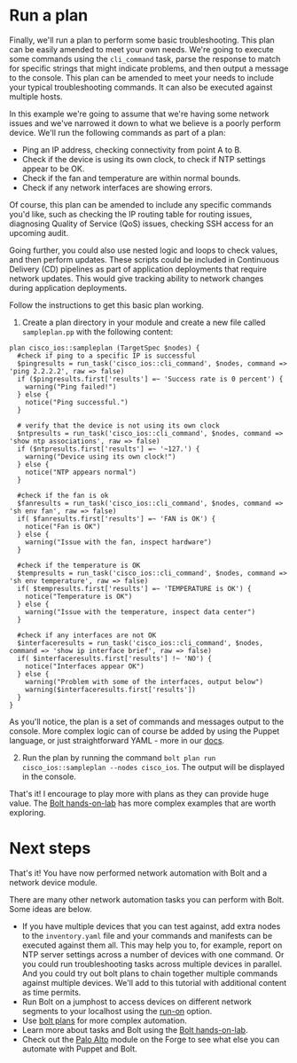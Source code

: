 # Run a plan

Finally, we'll run a plan to perform some basic troubleshooting. This plan can be easily amended to meet your own needs. We're going to execute some commands using the `cli_command` task, parse the response to match for specific strings that might indicate problems, and then output a message to the console. This plan can be amended to meet your needs to include your typical troubleshooting commands. It can also be executed against multiple hosts.

In this example we're going to assume that we're having some network issues and we've narrowed it down to what we believe is a poorly perform device. We'll run the following commands as part of a plan:
* Ping an IP address, checking connectivity from point A to B.
* Check if the device is using its own clock, to check if NTP settings appear to be OK.
* Check if the fan and temperature are within normal bounds.
* Check if any network interfaces are showing errors.

Of course, this plan can be amended to include any specific commands you'd like, such as checking the IP routing table for routing issues, diagnosing Quality of Service (QoS) issues, checking SSH access for an upcoming audit.

Going further, you could also use nested logic and loops to check values, and then perform updates. These scripts could be included in Continuous Delivery (CD) pipelines as part of application deployments that require network updates. This would give tracking ability to network changes during application deployments.

Follow the instructions to get this basic plan working.

1. Create a plan directory in your module and create a new file called `sampleplan.pp` with the following content:
```
plan cisco_ios::sampleplan (TargetSpec $nodes) {
  #check if ping to a specific IP is successful
  $pingresults = run_task('cisco_ios::cli_command', $nodes, command => 'ping 2.2.2.2', raw => false)
  if ($pingresults.first['results'] =~ 'Success rate is 0 percent') {
    warning("Ping failed!")
  } else {
    notice("Ping successful.")
  }

  # verify that the device is not using its own clock
  $ntpresults = run_task('cisco_ios::cli_command', $nodes, command => 'show ntp associations', raw => false)
  if ($ntpresults.first['results'] =~ '~127.') {
    warning("Device using its own clock!")
  } else {
    notice("NTP appears normal")
  }

  #check if the fan is ok
  $fanresults = run_task('cisco_ios::cli_command', $nodes, command => 'sh env fan', raw => false)
  if( $fanresults.first['results'] =~ 'FAN is OK') {
    notice("Fan is OK")
  } else {
    warning("Issue with the fan, inspect hardware")
  }

  #check if the temperature is OK
  $tempresults = run_task('cisco_ios::cli_command', $nodes, command => 'sh env temperature', raw => false)
  if( $tempresults.first['results'] =~ 'TEMPERATURE is OK') {
    notice("Temperature is OK")
  } else {
    warning("Issue with the temperature, inspect data center")
  }

  #check if any interfaces are not OK
  $interfaceresults = run_task('cisco_ios::cli_command', $nodes, command => 'show ip interface brief', raw => false)
  if( $interfaceresults.first['results'] !~ 'NO') {
    notice("Interfaces appear OK")
  } else {
    warning("Problem with some of the interfaces, output below")
    warning($interfaceresults.first['results'])
  }
}
```
As you'll notice, the plan is a set of commands and messages output to the console. More complex logic can of course be added by using the Puppet language, or just straightforward YAML - more in our [docs](https://puppet.com/docs/bolt/latest/writing_plans.html).


2. Run the plan by running the command `bolt plan run cisco_ios::sampleplan --nodes cisco_ios`. The output will be displayed in the console.

That's it! I encourage to play more with plans as they can provide huge value. The [Bolt hands-on-lab](https://github.com/puppetlabs/tasks-hands-on-lab) has more complex examples that are worth exploring.

# Next steps

That's it! You have now performed network automation with Bolt and a network device module. 

There are many other network automation tasks you can perform with Bolt. Some ideas are below.

* If you have multiple devices that you can test against, add extra nodes to the `inventory.yaml` file and your commands and manifests can be executed against them all. This may help you to, for example, report on NTP server settings across a number of devices with one command. Or you could run troubleshooting tasks across multiple devices in parallel. And you could try out bolt plans to chain together multiple commands against multiple devices. We'll add to this tutorial with additional content as time permits.
* Run Bolt on a jumphost to access devices on different network segments to your localhost using the [run-on](https://puppet.com/docs/bolt/latest/bolt_configuration_options.html#remote-transport-configuration-options) option.
* Use [bolt plans](https://puppet.com/docs/bolt/latest/writing_plans.html) for more complex automation.
* Learn more about tasks and Bolt using the [Bolt hands-on-lab](https://github.com/puppetlabs/tasks-hands-on-lab).
* Check out the [Palo Alto](https://forge.puppet.com/puppetlabs/panos/reference) module on the Forge to see what else you can automate with Puppet and Bolt.
